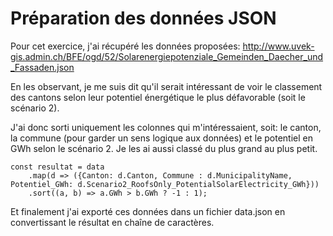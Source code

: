 # Préparation des données JSON

Pour cet exercice, j'ai récupéré les données proposées: http://www.uvek-gis.admin.ch/BFE/ogd/52/Solarenergiepotenziale_Gemeinden_Daecher_und_Fassaden.json

En les observant, je me suis dit qu'il serait intéressant de voir le classement des cantons selon leur potentiel énergétique le plus défavorable (soit le scénario 2).

J'ai donc sorti uniquement les colonnes qui m'intéressaient, soit: le canton, la commune (pour garder un sens logique aux données) et le potentiel en GWh selon le scénario 2.
Je les ai aussi classé du plus grand au plus petit.

```
const resultat = data
    .map(d => ({Canton: d.Canton, Commune : d.MunicipalityName, Potentiel_GWh: d.Scenario2_RoofsOnly_PotentialSolarElectricity_GWh}))
    .sort((a, b) => a.GWh > b.GWh ? -1 : 1);
```

Et finalement j'ai exporté ces données dans un fichier data.json en convertissant le résultat en chaîne de caractères.
